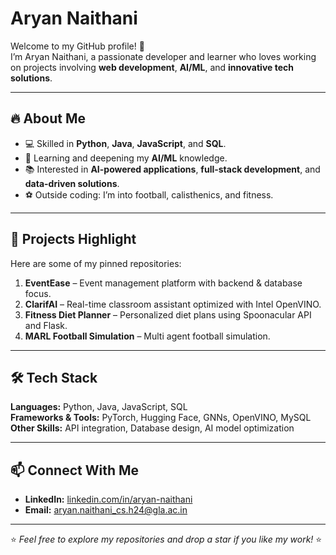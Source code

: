 # Aryan Naithani

Welcome to my GitHub profile! 🚀  
I’m Aryan Naithani, a passionate developer and learner who loves working on projects involving **web development**, **AI/ML**, and **innovative tech solutions**.

---

## 🔥 About Me
- 💻 Skilled in **Python**, **Java**, **JavaScript**, and **SQL**.
- 🌱 Learning and deepening my **AI/ML** knowledge.
- 📚 Interested in **AI-powered applications**, **full-stack development**, and **data-driven solutions**.
- ⚽ Outside coding: I’m into football, calisthenics, and fitness.

---

## 📌 Projects Highlight
Here are some of my pinned repositories:
1. **EventEase** – Event management platform with backend & database focus.
2. **ClarifAI** – Real-time classroom assistant optimized with Intel OpenVINO.
3. **Fitness Diet Planner** – Personalized diet plans using Spoonacular API and Flask.
4. **MARL Football Simulation** – Multi agent football simulation.

---

## 🛠 Tech Stack
**Languages:** Python, Java, JavaScript, SQL  
**Frameworks & Tools:** PyTorch, Hugging Face, GNNs, OpenVINO, MySQL  
**Other Skills:** API integration, Database design, AI model optimization

---

## 📫 Connect With Me
- **LinkedIn:** [linkedin.com/in/aryan-naithani](https://linkedin.com/in/aryan-naithani-872576324/)
- **Email:** aryan.naithani_cs.h24@gla.ac.in

---

⭐ *Feel free to explore my repositories and drop a star if you like my work!* ⭐
